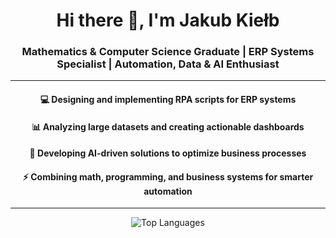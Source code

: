 <h1 align="center">Hi there 👋, I'm Jakub Kiełb</h1>
<h3 align="center">Mathematics & Computer Science Graduate | ERP Systems Specialist | Automation, Data & AI Enthusiast</h3>

---

<h4 align="center">💻 Designing and implementing RPA scripts for ERP systems</h4>
<h4 align="center">📊 Analyzing large datasets and creating actionable dashboards</h4>
<h4 align="center">🤖 Developing AI-driven solutions to optimize business processes</h4>
<h4 align="center">⚡ Combining math, programming, and business systems for smarter automation</h4>

---

<p align="center">
  <img src="https://github-readme-stats.vercel.app/api/top-langs/?username=Thizz00&langs_count=8&theme=radical&layout=compact" alt="Top Languages" />
</p>
